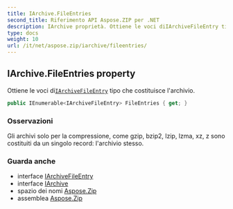```yaml
---
title: IArchive.FileEntries
second_title: Riferimento API Aspose.ZIP per .NET
description: IArchive proprietà. Ottiene le voci diIArchiveFileEntry tipo che costituisce larchivio.
type: docs
weight: 10
url: /it/net/aspose.zip/iarchive/fileentries/
---
```

## IArchive.FileEntries property

Ottiene le voci di[`IArchiveFileEntry`](../../iarchivefileentry/) tipo che costituisce l'archivio.

```csharp
public IEnumerable<IArchiveFileEntry> FileEntries { get; }
```

### Osservazioni

Gli archivi solo per la compressione, come gzip, bzip2, lzip, lzma, xz, z sono costituiti da un singolo record: l'archivio stesso.

### Guarda anche

* interface [IArchiveFileEntry](../../iarchivefileentry/)
* interface [IArchive](../)
* spazio dei nomi [Aspose.Zip](../../iarchive/)
* assemblea [Aspose.Zip](../../../)


